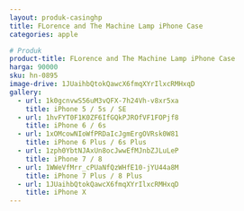 ```yaml
---
layout: produk-casinghp
title: FLorence and The Machine Lamp iPhone Case
categories: apple

# Produk
product-title: FLorence and The Machine Lamp iPhone Case
harga: 90000
sku: hn-0895
image-drive: 1JUaihbQtokQawcX6fmqXYrIlxcRMHxqD
gallery:
  - url: 1k0gcnvwS56uM3vQFX-7h24Vh-v8xr5xa
    title: iPhone 5 / 5s / SE
  - url: 1hvFYT0F1K0ZF6IfGQkPJROfVF1FOPjf8
    title: iPhone 6 / 6s
  - url: 1xOMcowNIoWfPRDaIcJgmErgOVRsk0W81
    title: iPhone 6 Plus / 6s Plus
  - url: 1zph0YbtNJAxUn8ocJwwEfMJnbZJLuLeP
    title: iPhone 7 / 8
  - url: 1WWeVfMrr_cPUaNfQzWHfE10-jYU44a8M
    title: iPhone 7 Plus / 8 Plus
  - url: 1JUaihbQtokQawcX6fmqXYrIlxcRMHxqD
    title: iPhone X
---
```

